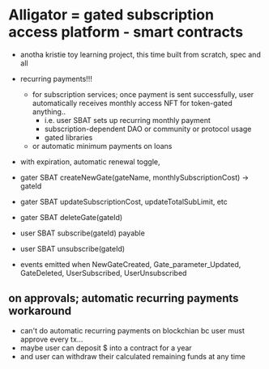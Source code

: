 # Alligator = gated subscription access platform - smart contracts
* anotha kristie toy learning project, this time built from scratch, spec and all
* recurring payments!!!
    * for subscription services; once payment is sent successfully, user automatically receives monthly access NFT for token-gated anything..
        * i.e. user SBAT sets up recurring monthly payment
        * subscription-dependent DAO or community or protocol usage
        * gated libraries
    * or automatic minimum payments on loans
* with expiration, automatic renewal toggle, 

* gater SBAT createNewGate(gateName, monthlySubscriptionCost) -> gateId
* gater SBAT updateSubscriptionCost, updateTotalSubLimit, etc
* gater SBAT deleteGate(gateId)
* user SBAT subscribe(gateId) payable
* user SBAT unsubscribe(gateId)
* events emitted when NewGateCreated, Gate_parameter_Updated, GateDeleted, UserSubscribed, UserUnsubscribed

## on approvals; automatic recurring payments workaround
* can't do automatic recurring payments on blockchian bc user must approve every tx... 
* maybe user can deposit $ into a contract for a year
* and user can withdraw their calculated remaining funds at any time